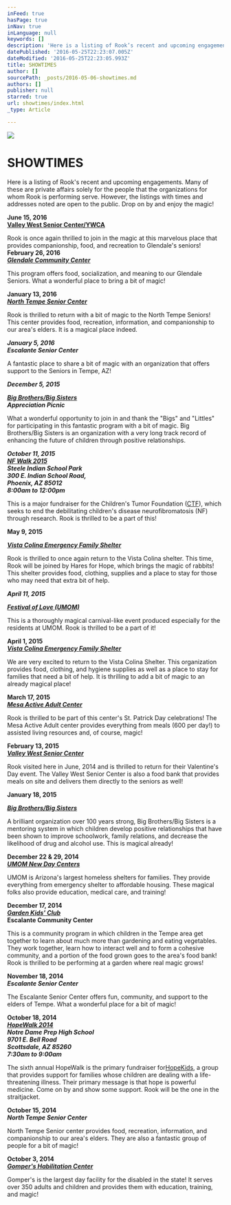 ```yaml
---
inFeed: true
hasPage: true
inNav: true
inLanguage: null
keywords: []
description: 'Here is a listing of Rook’s recent and upcoming engagements. Many of these are private affairs solely for the people that the organizations for whom Rook is performing serve. However, the listings with times and addresses noted are open to the public. Drop on by and enjoy the magic!'
datePublished: '2016-05-25T22:23:07.005Z'
dateModified: '2016-05-25T22:23:05.993Z'
title: SHOWTIMES
author: []
sourcePath: _posts/2016-05-06-showtimes.md
authors: []
publisher: null
starred: true
url: showtimes/index.html
_type: Article

---
```

![](https://the-grid-user-content.s3-us-west-2.amazonaws.com/de7a204d-02bc-4532-ac1b-14c5efe103fd.png)

# SHOWTIMES

Here is a listing of Rook's recent and upcoming engagements. Many of these are private affairs solely for the people that the organizations for whom Rook is performing serve. However, the listings with times and addresses noted are open to the public. Drop on by and enjoy the magic!

**June 15, 2016**  
**[Valley West Senior Center/YWCA][0]**

Rook is once again thrilled to join in the magic at this marvelous place that provides companionship, food, and recreation to Glendale's seniors!  
**February 26, 2016**  
_**[Glendale Community Center][1]**_

This program offers food, socialization, and meaning to our Glendale Seniors. What a wonderful place to bring a bit of magic!

**January 13, 2016**  
[_**North Tempe Senior Center**_][2]

Rook is thrilled to return with a bit of magic to the North Tempe Seniors! This center provides food, recreation, information, and companionship to our area's elders. It is a magical place indeed.

_**January 5, 2016**_  
_**Escalante Senior Center**_

A fantastic place to share a bit of magic with an organization that offers support to the Seniors in Tempe, AZ!

**_December 5, 2015_**

**_[Big Brothers/Big Sisters][3]_**  
**_Appreciation Picnic_**

What a wonderful opportunity to join in and thank the "Bigs" and "Littles" for participating in this fantastic program with a bit of magic. Big Brothers/Big Sisters is an organization with a very long track record of enhancing the future of children through positive relationships.

**_October 11, 2015_**  
**_[NF Walk 2015][4]_**  
**_Steele Indian School Park_**  
**_300 E. Indian School Road,_**  
**_Phoenix, AZ 85012_**  
**_8:00am to 12:00pm_**

This is a major fundraiser for the Children's Tumor Foundation ([CTF][5]), which seeks to end the debilitating children's disease neurofibromatosis (NF) through research. Rook is thrilled to be a part of this!

**May 9, 2015**

_**[Vista Colina Emergency Family Shelter][6]**_

Rook is thrilled to once again return to the Vista Colina shelter. This time, Rook will be joined by Hares for Hope, which brings the magic of rabbits! This shelter provides food, clothing, supplies and a place to stay for those who may need that extra bit of help.

**_April 11, 2015_**

**_[Festival of Love (UMOM)][7]_**

This is a thoroughly magical carnival-like event produced especially for the residents at UMOM. Rook is thrilled to be a part of it!

**April 1, 2015**  
_**[Vista Colina Emergency Family Shelter][6]**_

We are very excited to return to the Vista Colina Shelter. This organization provides food, clothing, and hygiene supplies as well as a place to stay for families that need a bit of help. It is thrilling to add a bit of magic to an already magical place!

**March 17, 2015**  
**_[Mesa Active Adult Center][8]_**

Rook is thrilled to be part of this center's St. Patrick Day celebrations! The Mesa Active Adult center provides everything from meals (600 per day!) to assisted living resources and, of course, magic!

**February 13, 2015**  
_**[Valley West Senior Center][0]**_

Rook visited here in June, 2014 and is thrilled to return for their Valentine's Day event. The Valley West Senior Center is also a food bank that provides meals on site and delivers them directly to the seniors as well!

**January 18, 2015**

[_**Big Brothers/Big Sisters**_][3]

A brilliant organization over 100 years strong, Big Brothers/Big Sisters is a mentoring system in which children develop positive relationships that have been shown to improve schoolwork, family relations, and decrease the likelihood of drug and alcohol use. This is magical already!

**December 22 & 29, 2014**  
[_**UMOM New Day Centers**_][9]

UMOM is Arizona's largest homeless shelters for families. They provide everything from emergency shelter to affordable housing. These magical folks also provide education, medical care, and training!

**December 17, 2014**  
[_**Garden Kids' Club**_][10]  
**Escalante Community Center**

This is a community program in which children in the Tempe area get together to learn about much more than gardening and eating vegetables. They work together, learn how to interact well and to form a cohesive community, and a portion of the food grown goes to the area's food bank! Rook is thrilled to be performing at a garden where real magic grows!

**November 18, 2014**  
_**Escalante Senior Center**_

The Escalante Senior Center offers fun, community, and support to the elders of Tempe. What a wonderful place for a bit of magic!

**October 18, 2014**  
[_**HopeWalk 2014**_][11]  
_**Notre Dame Prep High School**_  
_**9701 E. Bell Road**_  
_**Scottsdale, AZ 85260**_  
_**7:30am to 9:00am**_

The sixth annual HopeWalk is the primary fundraiser for[HopeKids][12], a group that provides support for families whose children are dealing with a life-threatening illness. Their primary message is that hope is powerful medicine. Come on by and show some support. Rook will be the one in the straitjacket.

**October 15, 2014**  
_**North Tempe Senior Center**_

North Tempe Senior center provides food, recreation, information, and companionship to our area's elders. They are also a fantastic group of people for a bit of magic!

**October 3, 2014**  
**[_Gomper's Habilitation Center_][13]**

Gomper's is the largest day facility for the disabled in the state! It serves over 350 adults and children and provides them with education, training, and magic!

[0]: http://www.azfoodbanks.org/index.php/foodbank/article/ywca_of_maricopa_county_-_valley_west_center
[1]: https://www.glendaleaz.com/parksandrecreation/centers/GlendaleCommunityCenter.cfm
[2]: http://www.tempe.gov/city-hall/community-services/community-recreation-centers/north-tempe-multi-generational-center/senior-center
[3]: http://www.bbbsaz.org/site/c.bkLWKhOTLfK2E/b.6561823/k.EEE3/Home_Page.htm
[4]: http://www.kintera.org/faf/home/default.asp?ievent=1133615
[5]: http://www.ctf.org/
[6]: http://www.cassaz.org/vista-colina-emergency-family-shelter.html
[7]: https://www.facebook.com/events/346741358848203/
[8]: http://mesa.evadultresources.org/
[9]: https://www.umom.org/
[10]: https://www.facebook.com/EscalanteCommunityGarden/info?tab=overview
[11]: http://www.hopewalkaz.com/
[12]: https://www.hopekids.org/
[13]: http://gomperscenter.org/